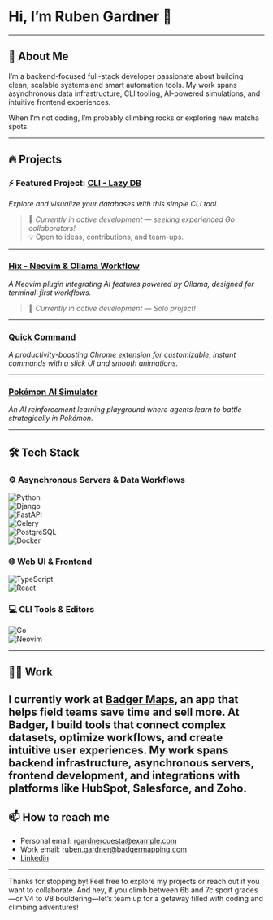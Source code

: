# Hi, I’m Ruben Gardner 👋
---

## 🚀 About Me

I’m a backend-focused full-stack developer passionate about building clean, scalable systems and smart automation tools. My work spans asynchronous data infrastructure, CLI tooling, AI-powered simulations, and intuitive frontend experiences.  

When I’m not coding, I’m probably climbing rocks or exploring new matcha spots.

---

## 🔥 Projects

### ⚡️ Featured Project: [CLI - Lazy DB](https://github.com/rubengardner/lazy-database)  
*Explore and visualize your databases with this simple CLI tool.*
> 🚧 _Currently in active development — seeking experienced Go collaborators!_  
> 💡 Open to ideas, contributions, and team-ups.

--- 

### [Hix -  Neovim & Ollama Workflow](https://github.com/rubengardner/neovim-ollama)  
*A Neovim plugin integrating AI features powered by Ollama, designed for terminal-first workflows.*  
> 🚧 _Currently in active development — Solo project!_  

---

### [Quick Command](https://github.com/rubengardner/quick-command)  
*A productivity-boosting Chrome extension for customizable, instant commands with a slick UI and smooth animations.*  

---

### [Pokémon AI Simulator](https://github.com/rubengardner/pokemon-ai-simulator)  
*An AI reinforcement learning playground where agents learn to battle strategically in Pokémon.*  

---

## 🛠️ Tech Stack

### ⚙️ Asynchronous Servers & Data Workflows  
![Python](https://img.shields.io/badge/Python-3776AB?style=for-the-badge&logo=python&logoColor=white)  
![Django](https://img.shields.io/badge/Django-092E20?style=for-the-badge&logo=django&logoColor=white)  
![FastAPI](https://img.shields.io/badge/FastAPI-009688?style=for-the-badge)  
![Celery](https://img.shields.io/badge/Celery-389B43?style=for-the-badge)  
![PostgreSQL](https://img.shields.io/badge/PostgreSQL-4169E1?style=for-the-badge&logo=postgresql&logoColor=white)  
![Docker](https://img.shields.io/badge/Docker-2496ED?style=for-the-badge&logo=docker&logoColor=white)  

### 🌐 Web UI & Frontend  
![TypeScript](https://img.shields.io/badge/TypeScript-3178C6?style=for-the-badge&logo=typescript&logoColor=white)  
![React](https://img.shields.io/badge/React-61DAFB?style=for-the-badge&logo=react&logoColor=black)  

### 💻 CLI Tools & Editors  
![Go](https://img.shields.io/badge/Go-00ADD8?style=for-the-badge&logo=go&logoColor=white)  
![Neovim](https://img.shields.io/badge/Neovim-57A143?style=for-the-badge&logo=neovim&logoColor=white)  


---

## 🧑‍💻 Work

I currently work at  **[Badger Maps](https://www.badgermapping.com/)**, an app that helps field teams save time and sell more. At Badger, I build tools that connect complex datasets, optimize workflows, and create intuitive user experiences. My work spans backend infrastructure, asynchronous servers, frontend development, and integrations with platforms like HubSpot, Salesforce, and Zoho.
 ---
 
## 📫 How to reach me

- Personal email: rgardnercuesta@example.com
- Work email: ruben.gardner@badgermapping.com
- [Linkedin](https://www.linkedin.com/in/ruben-david-gardner-cuesta-bbb69b167/)

---

Thanks for stopping by! Feel free to explore my projects or reach out if you want to collaborate. And hey, if you climb between 6b and 7c sport grades—or V4 to V8 bouldering—let’s team up for a getaway filled with coding and climbing adventures!



